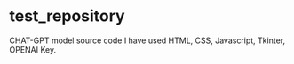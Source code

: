 # test_repository
CHAT-GPT model source code
I have used HTML, CSS, Javascript, Tkinter, OPENAI Key.
